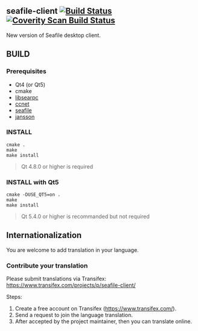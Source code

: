 ## seafile-client [![Build Status](https://secure.travis-ci.org/haiwen/seafile-client.svg?branch=master)](http://travis-ci.org/haiwen/seafile-client) [![Coverity Scan Build Status](https://scan.coverity.com/projects/3121/badge.svg)](https://scan.coverity.com/projects/3121)


New version of Seafile desktop client.

## BUILD ##

### Prerequisites ###

- Qt4 (or Qt5)
- cmake
- [libsearpc](https://github.com/haiwen/libsearpc)
- [ccnet](https://github.com/haiwen/ccnet)
- [seafile](https://github.com/haiwen/seafile)
- [jansson](https://github.com/akheron/jansson)

### INSTALL ###

```
cmake .
make
make install
```

> Qt 4.8.0 or higher is required

### INSTALL with Qt5 ###

```
cmake -DUSE_QT5=on .
make
make install
```

> Qt 5.4.0 or higher is recommanded but not required

## Internationalization

You are welcome to add translation in your language.

### Contribute your translation

Please submit translations via Transifex: https://www.transifex.com/projects/p/seafile-client/

Steps:

1. Create a free account on Transifex (https://www.transifex.com/).
2. Send a request to join the language translation.
3. After accepted by the project maintainer, then you can translate online.
